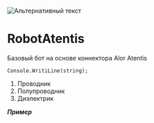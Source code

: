 ![Альтернативный текст](https://finparty.ru/upload/iblock/cf0/cf03d3a7569c8bd85e29c11e2e7223d7.jpg)

# RobotAtentis
Базовый бот на основе коннектора Alor Atentis

    Console.WritiLine(string);

1.	Проводник
2.	Полупроводник
3.	Диэлектрик

***Пример***
